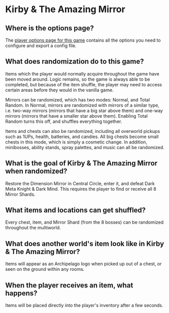 # Kirby & The Amazing Mirror

## Where is the options page?

The [player options page for this game](../player-options) contains all the options you need to configure and
export a config file.

## What does randomization do to this game?

Items which the player would normally acquire throughout the game have been moved around. Logic remains, so the game is
always able to be completed, but because of the item shuffle, the player may need to access certain areas before they
would in the vanilla game.

Mirrors can be randomized, which has two modes: Normal, and Total Random. In Normal, mirrors are randomized with mirrors of a similar type, i.e. two-way mirrors (mirrors that have a big star above them) and one-way mirrors (mirrors that have a smaller star above them). Enabling Total Random turns this off, and shuffles everything together.

Items and chests can also be randomized, including all overworld pickups such as 1UPs, health, batteries, and candies. All big chests become small chests in this mode, which is simply a cosmetic change. In addition, minibosses, ability stands, spray palettes, and music can all be randomized.

## What is the goal of Kirby & The Amazing Mirror when randomized?

Restore the Dimension Mirror in Central Circle, enter it, and defeat Dark Meta Knight & Dark Mind. This requires the player to find or receive all 8 Mirror Shards.

## What items and locations can get shuffled?

Every chest, item, and Mirror Shard (from the 8 bosses) can be randomized throughout the multiworld.

## What does another world's item look like in Kirby & The Amazing Mirror?

Items will appear as an Archipelago logo when picked up out of a chest, or seen on the ground within any rooms.

## When the player receives an item, what happens?

Items will be placed directly into the player's inventory after a few seconds.